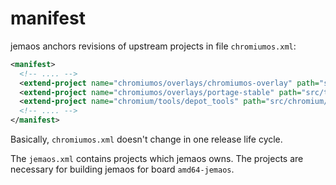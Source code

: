 # manifest

jemaos anchors revisions of upstream projects in file `chromiumos.xml`:

<!-- markdownlint-disable line-length -->
```xml
<manifest>
  <!-- .... -->
  <extend-project name="chromiumos/overlays/chromiumos-overlay" path="src/third_party/chromiumos-overlay" revision="refs/heads/release-R96-14268.B-jemaosos" origRev="refs/heads/release-R96-14268.B" />
  <extend-project name="chromiumos/overlays/portage-stable" path="src/third_party/portage-stable" revision="release-R96-14268.B-jemaosos" origRev="refs/heads/release-R96-14268.B" />
  <extend-project name="chromium/tools/depot_tools" path="src/chromium/depot_tools" revision="release-R96-14268.B-jemaosos" origRev="09f358bae36c316e3c4c39cd344de964bd0fed7c" />
  <!-- .... -->
</manifest>
```
<!-- markdownlint-enable line-length -->

Basically, `chromiumos.xml` doesn't change in one release life cycle.

The `jemaos.xml` contains projects which jemaos owns.
The projects are necessary for building jemaos for board `amd64-jemaos`.

